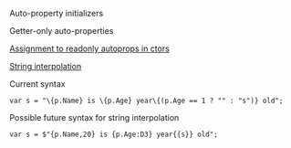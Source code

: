 ﻿
Auto-property initializers

Getter-only auto-properties

[Assignment to readonly autoprops in ctors](https://roslyn.codeplex.com/discussions/568824)

[String interpolation](https://roslyn.codeplex.com/discussions/570292)


Current  syntax

    var s = "\{p.Name} is \{p.Age} year\{(p.Age == 1 ? "" : "s")} old";


Possible future syntax for string interpolation

    var s = $"{p.Name,20} is {p.Age:D3} year{{s}} old";